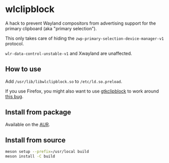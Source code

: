 # wlclipblock

A hack to prevent Wayland compositors from advertising support for the primary clipboard (aka "primary selection").

This only takes care of hiding the `zwp-primary-selection-device-manager-v1` protocol.

`wlr-data-control-unstable-v1` and Xwayland are unaffected.

## How to use

Add `/usr/lib/libwlclipblock.so` to `/etc/ld.so.preload`.

If you use Firefox, you might also want to use [gtkclipblock](https://github.com/notpeelz/gtkclipblock) to work around [this bug](https://bugzilla.mozilla.org/show_bug.cgi?id=1791417).

## Install from package

Available on the [AUR](https://aur.archlinux.org/packages/wlclipblock).

## Install from source

```sh
meson setup --prefix=/usr/local build
meson install -C build
```
